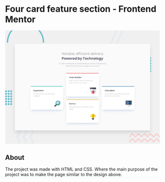 # Four card feature section - Frontend Mentor

![Design preview for the Four card feature section coding challenge](./images/desktop-preview.jpg)

## About

The project was made with HTML and CSS. Where the main purpose of the project was to make the page similar to the design above.